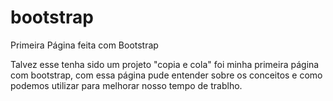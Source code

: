 # bootstrap
Primeira Página feita com Bootstrap

Talvez esse tenha sido um projeto "copia e cola" foi minha primeira página com bootstrap,
com essa página pude entender sobre os conceitos e como podemos utilizar para melhorar nosso tempo de trablho.


